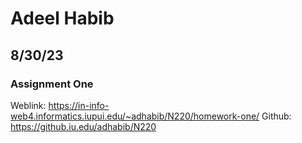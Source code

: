 # Adeel Habib
## 8/30/23
### Assignment One
Weblink: https://in-info-web4.informatics.iupui.edu/~adhabib/N220/homework-one/
Github: https://github.iu.edu/adhabib/N220